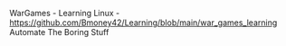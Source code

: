 WarGames - Learning Linux - https://github.com/Bmoney42/Learning/blob/main/war_games_learning
Automate The Boring Stuff 
